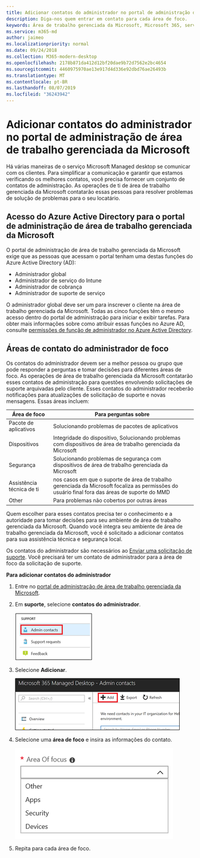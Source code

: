 ```yaml
---
title: Adicionar contatos do administrador no portal de administração de área de trabalho gerenciada da Microsoft
description: Diga-nos quem entrar em contato para cada área de foco.
keywords: Área de trabalho gerenciada da Microsoft, Microsoft 365, serviço, documentação
ms.service: m365-md
author: jaimeo
ms.localizationpriority: normal
ms.date: 09/24/2018
ms.collection: M365-modern-desktop
ms.openlocfilehash: 2178b871da412d12bf20dae9b72d7562e2bc4654
ms.sourcegitcommit: 4460975970ae13e917d4d336e92dbd76ae26493b
ms.translationtype: MT
ms.contentlocale: pt-BR
ms.lasthandoff: 08/07/2019
ms.locfileid: "36243942"
---
```

# <a name="add-admin-contacts-in-microsoft-managed-desktop-admin-portal"></a>Adicionar contatos do administrador no portal de administração de área de trabalho gerenciada da Microsoft

Há várias maneiras de o serviço Microsoft Managed desktop se comunicar com os clientes. Para simplificar a comunicação e garantir que estamos verificando os melhores contatos, você precisa fornecer um conjunto de contatos de administração. As operações de ti de área de trabalho gerenciada da Microsoft contatarão essas pessoas para resolver problemas de solução de problemas para o seu locatário. 

## <a name="azure-active-directory-access-for-microsoft-managed-desktop-admin-portal"></a>Acesso do Azure Active Directory para o portal de administração de área de trabalho gerenciada da Microsoft

O portal de administração de área de trabalho gerenciada da Microsoft exige que as pessoas que acessam o portal tenham uma destas funções do Azure Active Directory (AD):
- Administrador global
- Administrador de serviço do Intune
- Administrador de cobrança
- Administrador de suporte de serviço

O administrador global deve ser um para inscrever o cliente na área de trabalho gerenciada da Microsoft. Todas as cinco funções têm o mesmo acesso dentro do portal de administração para iniciar e exibir tarefas. Para obter mais informações sobre como atribuir essas funções no Azure AD, consulte [permissões de função de administrador no Azure Active Directory](https://docs.microsoft.com/azure/active-directory/users-groups-roles/directory-assign-admin-roles). 

## <a name="admin-contact-areas-of-focus"></a>Áreas de contato do administrador de foco

Os contatos do administrador devem ser a melhor pessoa ou grupo que pode responder a perguntas e tomar decisões para diferentes áreas de foco. As operações de área de trabalho gerenciada da Microsoft contatarão esses contatos de administração para questões envolvendo solicitações de suporte arquivadas pelo cliente. Esses contatos do administrador receberão notificações para atualizações de solicitação de suporte e novas mensagens. Essas áreas incluem:

Área de foco | Para perguntas sobre
--- | ---
Pacote de aplicativos | Solucionando problemas de pacotes de aplicativos
Dispositivos | Integridade do dispositivo, Solucionando problemas com dispositivos de área de trabalho gerenciada da Microsoft
Segurança | Solucionando problemas de segurança com dispositivos de área de trabalho gerenciada da Microsoft
Assistência técnica de ti | nos casos em que o suporte de área de trabalho gerenciada da Microsoft focaliza as permissões do usuário final fora das áreas de suporte do MMD 
Other | Para problemas não cobertos por outras áreas

Quem escolher para esses contatos precisa ter o conhecimento e a autoridade para tomar decisões para seu ambiente de área de trabalho gerenciada da Microsoft. Quando você integra seu ambiente de área de trabalho gerenciada da Microsoft, você é solicitado a adicionar contatos para sua assistência técnica e segurança local. 

Os contatos do administrador são necessários ao [Enviar uma solicitação de suporte](../working-with-managed-desktop/support.md). Você precisará ter um contato de administrador para a área de foco da solicitação de suporte. 

**Para adicionar contatos do administrador**

1.  Entre no [portal de administração de área de trabalho gerenciada da Microsoft](http://aka.ms/mwaasportal). 

2.  Em **suporte**, selecione **contatos do administrador**. 

    ![Menu de suporte, contatos do administrador](images/admincontacts.png)

3. Selecione **Adicionar**.

    ![Botão Adicionar do portal de administração](images/adminadd.png)

4.  Selecione uma **área de foco** e insira as informações do contato. 

    ![a lista de áreas de foco](images/areaoffocus.png)

5. Repita para cada área de foco. 

